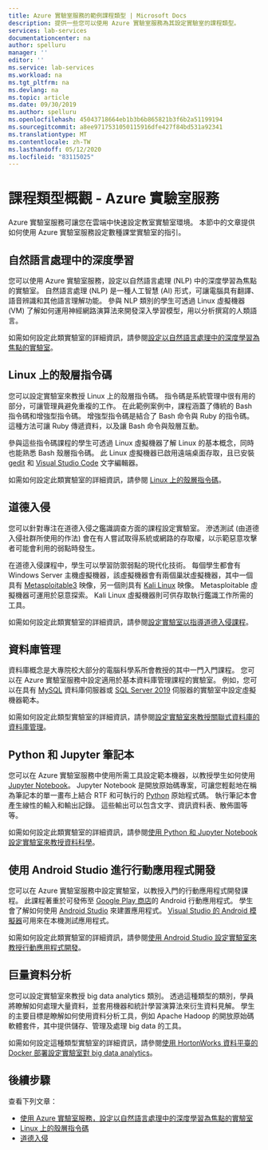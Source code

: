 ```yaml
---
title: Azure 實驗室服務的範例課程類型 | Microsoft Docs
description: 提供一些您可以使用 Azure 實驗室服務為其設定實驗室的課程類型。
services: lab-services
documentationcenter: na
author: spelluru
manager: ''
editor: ''
ms.service: lab-services
ms.workload: na
ms.tgt_pltfrm: na
ms.devlang: na
ms.topic: article
ms.date: 09/30/2019
ms.author: spelluru
ms.openlocfilehash: 45043718664eb1b3b6b865821b3f6b2a51199194
ms.sourcegitcommit: a8ee9717531050115916dfe427f84bd531a92341
ms.translationtype: MT
ms.contentlocale: zh-TW
ms.lasthandoff: 05/12/2020
ms.locfileid: "83115025"
---
```

# <a name="class-types-overview---azure-lab-services"></a>課程類型概觀 - Azure 實驗室服務

Azure 實驗室服務可讓您在雲端中快速設定教室實驗室環境。 本節中的文章提供如何使用 Azure 實驗室服務設定數種課堂實驗室的指引。

## <a name="deep-learning-in-natural-language-processing"></a>自然語言處理中的深度學習

您可以使用 Azure 實驗室服務，設定以自然語言處理 (NLP) 中的深度學習為焦點的實驗室。 自然語言處理 (NLP) 是一種人工智慧 (AI) 形式，可讓電腦具有翻譯、語音辨識和其他語言理解功能。 參與 NLP 類別的學生可透過 Linux 虛擬機器 (VM) 了解如何運用神經網路演算法來開發深入學習模型，用以分析撰寫的人類語言。

如需如何設定此類實驗室的詳細資訊，請參閱[設定以自然語言處理中的深度學習為焦點的實驗室](class-type-deep-learning-natural-processing.md)。

## <a name="shell-scripting-on-linux"></a>Linux 上的殼層指令碼

您可以設定實驗室來教授 Linux 上的殼層指令碼。 指令碼是系統管理中很有用的部分，可讓管理員避免重複的工作。 在此範例案例中，課程涵蓋了傳統的 Bash 指令碼和增強型指令碼。 增強型指令碼是結合了 Bash 命令與 Ruby 的指令碼。 這種方法可讓 Ruby 傳遞資料，以及讓 Bash 命令與殼層互動。

參與這些指令碼課程的學生可透過 Linux 虛擬機器了解 Linux 的基本概念，同時也能熟悉 Bash 殼層指令碼。 此 Linux 虛擬機器已啟用遠端桌面存取，且已安裝 [gedit](https://help.gnome.org/users/gedit/stable/) 和 [Visual Studio Code](https://code.visualstudio.com/) 文字編輯器。

如需如何設定此類實驗室的詳細資訊，請參閱 [Linux 上的殼層指令碼](class-type-shell-scripting-linux.md)。

## <a name="ethical-hacking"></a>道德入侵

您可以針對專注在道德入侵之鑑識調查方面的課程設定實驗室。 滲透測試 (由道德入侵社群所使用的作法) 會在有人嘗試取得系統或網路的存取權，以示範惡意攻擊者可能會利用的弱點時發生。

在道德入侵課程中，學生可以學習防禦弱點的現代化技術。 每個學生都會有 Windows Server 主機虛擬機器，該虛擬機器會有兩個巢狀虛擬機器，其中一個具有 [Metasploitable3](https://github.com/rapid7/metasploitable3) 映像，另一個則具有 [Kali Linux](https://www.kali.org/) 映像。 Metasploitable 虛擬機器可運用於惡意探索。  Kali Linux 虛擬機器則可供存取執行鑑識工作所需的工具。

如需如何設定此類實驗室的詳細資訊，請參閱[設定實驗室以指導道德入侵課程](class-type-ethical-hacking.md)。

## <a name="database-management"></a>資料庫管理
資料庫概念是大專院校大部分的電腦科學系所會教授的其中一門入門課程。 您可以在 Azure 實驗室服務中設定適用於基本資料庫管理課程的實驗室。 例如，您可以在具有 [MySQL](https://www.mysql.com/) 資料庫伺服器或 [SQL Server 2019](https://www.microsoft.com/sql-server/sql-server-2019) 伺服器的實驗室中設定虛擬機器範本。

如需如何設定此類型實驗室的詳細資訊，請參閱[設定實驗室來教授關聯式資料庫的資料庫管理](class-type-database-management.md)。

## <a name="python-and-jupyter-notebooks"></a>Python 和 Jupyter 筆記本
您可以在 Azure 實驗室服務中使用所需工具設定範本機器，以教授學生如何使用 [Jupyter Notebook](http://jupyter-notebook.readthedocs.io)。 Jupyter Notebook 是開放原始碼專案，可讓您輕鬆地在稱為筆記本的單一畫布上結合 RTF 和可執行的 [Python](https://www.python.org/) 原始程式碼。 執行筆記本會產生線性的輸入和輸出記錄。  這些輸出可以包含文字、資訊資料表、散佈圖等等。

如需如何設定此類實驗室的詳細資訊，請參閱[使用 Python 和 Jupyter Notebook 設定實驗室來教授資料科學](class-type-jupyter-notebook.md)。

## <a name="mobile-app-development-with-android-studio"></a>使用 Android Studio 進行行動應用程式開發
您可以在 Azure 實驗室服務中設定實驗室，以教授入門的行動應用程式開發課程。 此課程著重於可發佈至 [Google Play 商店](https://play.google.com/store/apps)的 Android 行動應用程式。  學生會了解如何使用 [Android Studio](https://developer.android.com/studio) 來建置應用程式。  [Visual Studio 的 Android 模擬器](https://visualstudio.microsoft.com/vs/msft-android-emulator/)可用來在本機測試應用程式。

如需如何設定此類實驗室的詳細資訊，請參閱[使用 Android Studio 設定實驗室來教授行動應用程式開發](class-type-mobile-dev-android-studio.md)。

## <a name="big-data-analytics"></a>巨量資料分析
您可以設定實驗室來教授 big data analytics 類別。 透過這種類型的類別，學員將瞭解如何處理大量資料，並套用機器和統計學習演算法來衍生資料見解。 學生的主要目標是瞭解如何使用資料分析工具，例如 Apache Hadoop 的開放原始碼軟體套件，其中提供儲存、管理及處理 big data 的工具。 

如需如何設定這種類型實驗室的詳細資訊，請參閱[使用 HortonWorks 資料平臺的 Docker 部署設定實驗室對 big data analytics](class-type-big-data-analytics.md)。

## <a name="next-steps"></a>後續步驟

查看下列文章：

- [使用 Azure 實驗室服務，設定以自然語言處理中的深度學習為焦點的實驗室](class-type-deep-learning-natural-processing.md)
- [Linux 上的殼層指令碼](class-type-shell-scripting-linux.md)
- [道德入侵](class-type-ethical-hacking.md)